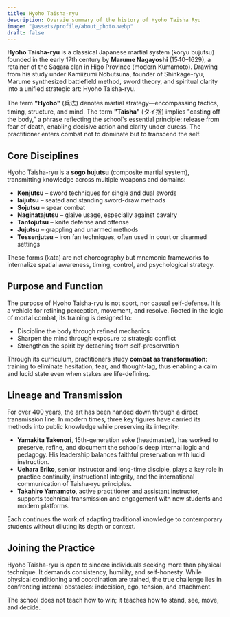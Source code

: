 ```yaml
---
title: Hyoho Taisha-ryu
description: Overvie summary of the history of Hyoho Taisha Ryu
image: "@assets/profile/about_photo.webp"
draft: false
---
```


**Hyoho Taisha-ryu** is a classical Japanese martial system (koryu bujutsu) founded in the early 17th century by **Marume Nagayoshi** (1540–1629), a retainer of the Sagara clan in Higo Province (modern Kumamoto). Drawing from his study under Kamiizumi Nobutsuna, founder of Shinkage-ryu, Marume synthesized battlefield method, sword theory, and spiritual clarity into a unified strategic art: Hyoho Taisha-ryu.

The term **"Hyoho"** (兵法) denotes martial strategy—encompassing tactics, timing, structure, and mind. The term **"Taisha"** (タイ捨) implies "casting off the body," a phrase reflecting the school's essential principle: release from fear of death, enabling decisive action and clarity under duress. The practitioner enters combat not to dominate but to transcend the self.

## Core Disciplines

Hyoho Taisha-ryu is a **sogo bujutsu** (composite martial system), transmitting knowledge across multiple weapons and domains:

- **Kenjutsu** – sword techniques for single and dual swords
- **Iaijutsu** – seated and standing sword-draw methods
- **Sojutsu** – spear combat
- **Naginatajutsu** – glaive usage, especially against cavalry
- **Tantojutsu** – knife defense and offense
- **Jujutsu** – grappling and unarmed methods
- **Tessenjutsu** – iron fan techniques, often used in court or disarmed settings

These forms (kata) are not choreography but mnemonic frameworks to internalize spatial awareness, timing, control, and psychological strategy.

## Purpose and Function

The purpose of Hyoho Taisha-ryu is not sport, nor casual self-defense. It is a vehicle for refining perception, movement, and resolve. Rooted in the logic of mortal combat, its training is designed to:

- Discipline the body through refined mechanics
- Sharpen the mind through exposure to strategic conflict
- Strengthen the spirit by detaching from self-preservation

Through its curriculum, practitioners study **combat as transformation**: training to eliminate hesitation, fear, and thought-lag, thus enabling a calm and lucid state even when stakes are life-defining.

## Lineage and Transmission

For over 400 years, the art has been handed down through a direct transmission line. In modern times, three key figures have carried its methods into public knowledge while preserving its integrity:

- **Yamakita Takenori**, 15th-generation soke (headmaster), has worked to preserve, refine, and document the school's deep internal logic and pedagogy. His leadership balances faithful preservation with lucid instruction.
- **Uehara Eriko**, senior instructor and long-time disciple, plays a key role in practice continuity, instructional integrity, and the international communication of Taisha-ryu principles.
- **Takahiro Yamamoto**, active practitioner and assistant instructor, supports technical transmission and engagement with new students and modern platforms.

Each continues the work of adapting traditional knowledge to contemporary students without diluting its depth or context.

## Joining the Practice

Hyoho Taisha-ryu is open to sincere individuals seeking more than physical technique. It demands consistency, humility, and self-honesty. While physical conditioning and coordination are trained, the true challenge lies in confronting internal obstacles: indecision, ego, tension, and attachment.

The school does not teach how to win; it teaches how to stand, see, move, and decide.


